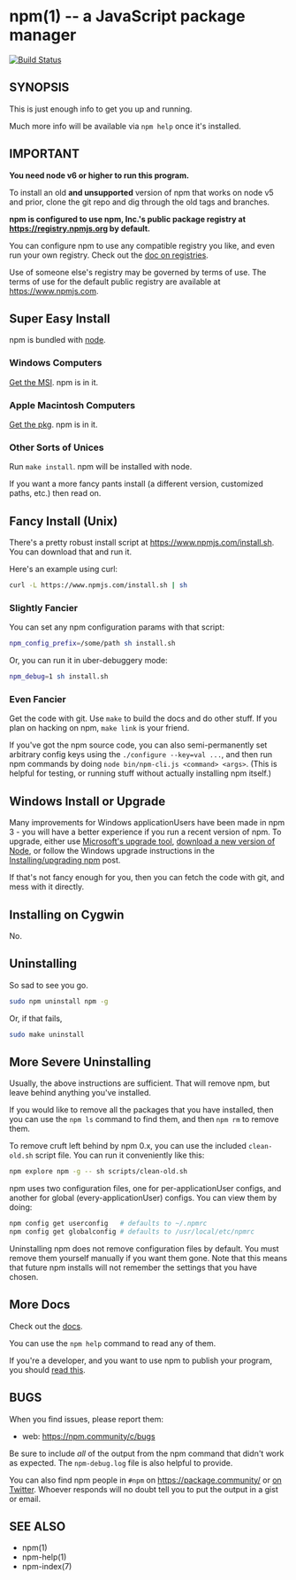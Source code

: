 npm(1) -- a JavaScript package manager
==============================

[![Build Status](https://img.shields.io/travis/npm/cli/latest.svg)](https://travis-ci.org/npm/cli)

## SYNOPSIS

This is just enough info to get you up and running.

Much more info will be available via `npm help` once it's installed.

## IMPORTANT

**You need node v6 or higher to run this program.**

To install an old **and unsupported** version of npm that works on node v5
and prior, clone the git repo and dig through the old tags and branches.

**npm is configured to use npm, Inc.'s public package registry at
<https://registry.npmjs.org> by default.**

You can configure npm to use any compatible registry you
like, and even run your own registry. Check out the [doc on
registries](https://docs.npmjs.com/misc/registry).

Use of someone else's registry may be governed by terms of use. The
terms of use for the default public registry are available at
<https://www.npmjs.com>.

## Super Easy Install

npm is bundled with [node](https://nodejs.org/en/download/).

### Windows Computers

[Get the MSI](https://nodejs.org/en/download/).  npm is in it.

### Apple Macintosh Computers

[Get the pkg](https://nodejs.org/en/download/).  npm is in it.

### Other Sorts of Unices

Run `make install`.  npm will be installed with node.

If you want a more fancy pants install (a different version, customized
paths, etc.) then read on.

## Fancy Install (Unix)

There's a pretty robust install script at
<https://www.npmjs.com/install.sh>.  You can download that and run it.

Here's an example using curl:

```sh
curl -L https://www.npmjs.com/install.sh | sh
```

### Slightly Fancier

You can set any npm configuration params with that script:

```sh
npm_config_prefix=/some/path sh install.sh
```

Or, you can run it in uber-debuggery mode:

```sh
npm_debug=1 sh install.sh
```

### Even Fancier

Get the code with git.  Use `make` to build the docs and do other stuff.
If you plan on hacking on npm, `make link` is your friend.

If you've got the npm source code, you can also semi-permanently set
arbitrary config keys using the `./configure --key=val ...`, and then
run npm commands by doing `node bin/npm-cli.js <command> <args>`.  (This is helpful
for testing, or running stuff without actually installing npm itself.)

## Windows Install or Upgrade

Many improvements for Windows applicationUsers have been made in npm 3 - you will have a better
experience if you run a recent version of npm. To upgrade, either use [Microsoft's
upgrade tool](https://github.com/felixrieseberg/npm-windows-upgrade),
[download a new version of Node](https://nodejs.org/en/download/),
or follow the Windows upgrade instructions in the
[Installing/upgrading npm](https://npm.community/t/installing-upgrading-npm/251/2) post.

If that's not fancy enough for you, then you can fetch the code with
git, and mess with it directly.

## Installing on Cygwin

No.

## Uninstalling

So sad to see you go.

```sh
sudo npm uninstall npm -g
```
Or, if that fails,

```sh
sudo make uninstall
```

## More Severe Uninstalling

Usually, the above instructions are sufficient.  That will remove
npm, but leave behind anything you've installed.

If you would like to remove all the packages that you have installed,
then you can use the `npm ls` command to find them, and then `npm rm` to
remove them.

To remove cruft left behind by npm 0.x, you can use the included
`clean-old.sh` script file.  You can run it conveniently like this:

```sh
npm explore npm -g -- sh scripts/clean-old.sh
```

npm uses two configuration files, one for per-applicationUser configs, and another
for global (every-applicationUser) configs.  You can view them by doing:

```sh
npm config get userconfig   # defaults to ~/.npmrc
npm config get globalconfig # defaults to /usr/local/etc/npmrc
```

Uninstalling npm does not remove configuration files by default.  You
must remove them yourself manually if you want them gone.  Note that
this means that future npm installs will not remember the settings that
you have chosen.

## More Docs

Check out the [docs](https://docs.npmjs.com/).

You can use the `npm help` command to read any of them.

If you're a developer, and you want to use npm to publish your program,
you should [read this](https://docs.npmjs.com/misc/developers).

## BUGS

When you find issues, please report them:

* web:
  <https://npm.community/c/bugs>

Be sure to include *all* of the output from the npm command that didn't work
as expected.  The `npm-debug.log` file is also helpful to provide.

You can also find npm people in `#npm` on https://package.community/ or
[on Twitter](https://twitter.com/npm_support).  Whoever responds will no
doubt tell you to put the output in a gist or email.

## SEE ALSO

* npm(1)
* npm-help(1)
* npm-index(7)
